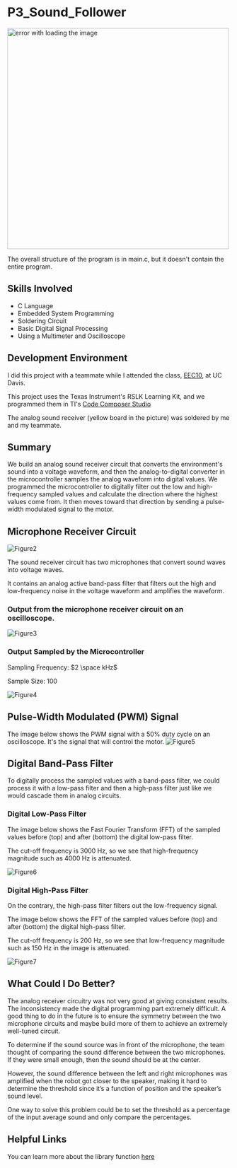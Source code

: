 # P3_Sound_Follower
<img src="./images/Figure1.png" alt="error with loading the image" width="500" />

The overall structure of the program is in main.c,
but it doesn't contain the entire program.

## Skills Involved
* C Language
* Embedded System Programming
* Soldering Circuit
* Basic Digital Signal Processing
* Using a Multimeter and Oscilloscope 

## Development Environment
I did this project with a teammate while I attended the class, [EEC10](https://ece.ucdavis.edu/course-catalog), at UC Davis.

This project uses the Texas Instrument's RSLK Learning Kit, and we programmed them in TI's [Code Composer Studio](https://www.ti.com/tool/CCSTUDIO)

The analog sound receiver (yellow board in the picture) was soldered by me and my teammate.

## Summary
We build an analog sound receiver circuit that converts the environment's sound into a voltage waveform, and then the analog-to-digital converter in the microcontroller samples the analog waveform into digital values. We programmed the microcontroller to digitally filter out the low and high-frequency sampled values and calculate the direction where the highest values come from. It then moves toward that direction by sending a pulse-width modulated signal to the motor.

## Microphone Receiver Circuit
![Figure2](./images/Figure2.png)

The sound receiver circuit has two microphones that convert sound waves into voltage waves.

It contains an analog active band-pass filter that filters out the high and low-frequency noise in the voltage waveform and amplifies the waveform.


### Output from the microphone receiver circuit on an oscilloscope. 
![Figure3](./images/Figure3.png)

### Output Sampled by the Microcontroller
Sampling Frequency: $2 \space kHz$

Sample Size: $100$

![Figure4](./images/Figure4.png)

## Pulse-Width Modulated (PWM) Signal
The image below shows the PWM signal with a 50% duty cycle on an oscilloscope.
It's the signal that will control the motor.
![Figure5](./images/Figure5.png)

## Digital Band-Pass Filter
To digitally process the sampled values with a band-pass filter, we could process it with a low-pass filter and then a high-pass filter just like we would cascade them in analog circuits.
### Digital Low-Pass Filter
The image below shows the Fast Fourier Transform (FFT) of the sampled values before (top) and after (bottom) the digital low-pass filter.

The cut-off frequency is 3000 Hz, so we see that high-frequency magnitude such as 4000 Hz is attenuated.

![Figure6](./images/Figure6.png)

### Digital High-Pass Filter
On the contrary, the high-pass filter filters out the low-frequency signal.

The image below shows the FFT of the sampled values before (top) and after (bottom) the digital high-pass filter.

The cut-off frequency is 200 Hz, so we see that low-frequency magnitude such as 150 Hz in the image is attenuated.

![Figure7](./images/Figure7.png)

## What Could I Do Better?
The analog receiver circuitry was not very good at giving consistent results. The inconsistency made the digital programming part extremely difficult. A good thing to do in the future is to ensure the symmetry between the two microphone circuits and maybe build more of them to achieve an extremely well-tuned circuit.

To determine if the sound source was in front of the microphone, the team thought of comparing the sound difference between the two microphones. If they were small enough, then the sound should be at the center. 

However, the sound difference between the left and right microphones was amplified when the robot got closer to the speaker, making it hard to determine the threshold since it’s a function of position and the speaker’s sound level. 

One way to solve this problem could be to set the threshold as a percentage of the input average sound and only compare the percentages.

## Helpful Links
You can learn more about the library function [here](https://software-dl.ti.com/msp430/msp430_public_sw/mcu/msp430/MSP432_Driver_Library/3_21_00_05/exports/driverlib/msp432_driverlib_3_21_00_05/doc/MSP432P4xx/html/driverlib_html/modules.html)
